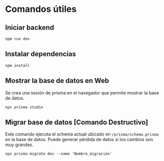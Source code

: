# Comandos útiles


## Iniciar backend
```
npm run dev
```

## Instalar dependencias
```
npm install
```

## Mostrar la base de datos en Web
Se crea una sesión de prisma en el navegador que permite mostrar la base de datos.

```
npx prisma studio
```

## Migrar base de datos [Comando Destructivo]

Este comando ejecuta el schema actual ubicado en `/prisma/schema.prisma` en la base de datos. Puede generar pérdida de datos si los cambios son muy grandes.

```
npx prisma migrate dev --name 'Nombre_migración'
```